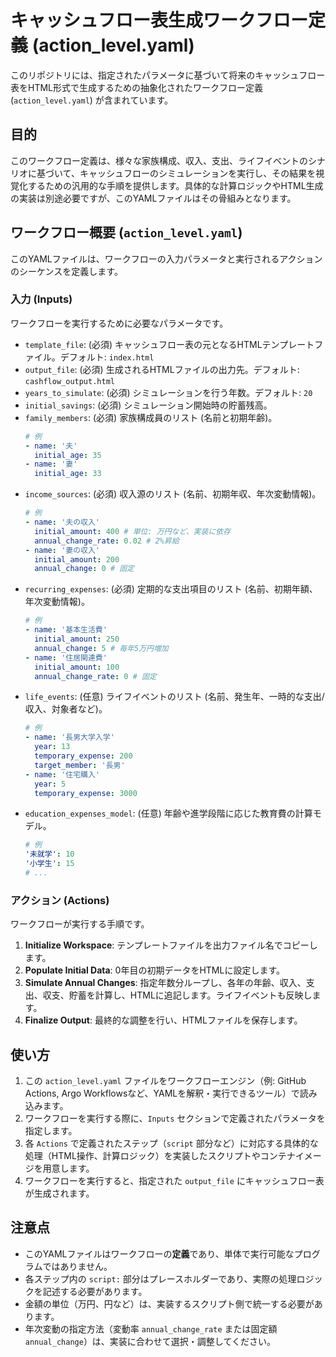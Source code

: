 # キャッシュフロー表生成ワークフロー定義 (action_level.yaml)

このリポジトリには、指定されたパラメータに基づいて将来のキャッシュフロー表をHTML形式で生成するための抽象化されたワークフロー定義 (`action_level.yaml`) が含まれています。

## 目的

このワークフロー定義は、様々な家族構成、収入、支出、ライフイベントのシナリオに基づいて、キャッシュフローのシミュレーションを実行し、その結果を視覚化するための汎用的な手順を提供します。具体的な計算ロジックやHTML生成の実装は別途必要ですが、このYAMLファイルはその骨組みとなります。

## ワークフロー概要 (`action_level.yaml`)

このYAMLファイルは、ワークフローの入力パラメータと実行されるアクションのシーケンスを定義します。

### 入力 (Inputs)

ワークフローを実行するために必要なパラメータです。

- `template_file`: (必須) キャッシュフロー表の元となるHTMLテンプレートファイル。デフォルト: `index.html`
- `output_file`: (必須) 生成されるHTMLファイルの出力先。デフォルト: `cashflow_output.html`
- `years_to_simulate`: (必須) シミュレーションを行う年数。デフォルト: `20`
- `initial_savings`: (必須) シミュレーション開始時の貯蓄残高。
- `family_members`: (必須) 家族構成員のリスト (名前と初期年齢)。
    ```yaml
    # 例
    - name: '夫'
      initial_age: 35
    - name: '妻'
      initial_age: 33
    ```
- `income_sources`: (必須) 収入源のリスト (名前、初期年収、年次変動情報)。
    ```yaml
    # 例
    - name: '夫の収入'
      initial_amount: 400 # 単位: 万円など、実装に依存
      annual_change_rate: 0.02 # 2%昇給
    - name: '妻の収入'
      initial_amount: 200
      annual_change: 0 # 固定
    ```
- `recurring_expenses`: (必須) 定期的な支出項目のリスト (名前、初期年額、年次変動情報)。
    ```yaml
    # 例
    - name: '基本生活費'
      initial_amount: 250
      annual_change: 5 # 毎年5万円増加
    - name: '住居関連費'
      initial_amount: 100
      annual_change_rate: 0 # 固定
    ```
- `life_events`: (任意) ライフイベントのリスト (名前、発生年、一時的な支出/収入、対象者など)。
    ```yaml
    # 例
    - name: '長男大学入学'
      year: 13
      temporary_expense: 200
      target_member: '長男'
    - name: '住宅購入'
      year: 5
      temporary_expense: 3000
    ```
- `education_expenses_model`: (任意) 年齢や進学段階に応じた教育費の計算モデル。
    ```yaml
    # 例
    '未就学': 10
    '小学生': 15
    # ...
    ```

### アクション (Actions)

ワークフローが実行する手順です。

1.  **Initialize Workspace**: テンプレートファイルを出力ファイル名でコピーします。
2.  **Populate Initial Data**: 0年目の初期データをHTMLに設定します。
3.  **Simulate Annual Changes**: 指定年数分ループし、各年の年齢、収入、支出、収支、貯蓄を計算し、HTMLに追記します。ライフイベントも反映します。
4.  **Finalize Output**: 最終的な調整を行い、HTMLファイルを保存します。

## 使い方

1.  この `action_level.yaml` ファイルをワークフローエンジン（例: GitHub Actions, Argo Workflowsなど、YAMLを解釈・実行できるツール）で読み込みます。
2.  ワークフローを実行する際に、`Inputs` セクションで定義されたパラメータを指定します。
3.  各 `Actions` で定義されたステップ（`script` 部分など）に対応する具体的な処理（HTML操作、計算ロジック）を実装したスクリプトやコンテナイメージを用意します。
4.  ワークフローを実行すると、指定された `output_file` にキャッシュフロー表が生成されます。

## 注意点

- このYAMLファイルはワークフローの**定義**であり、単体で実行可能なプログラムではありません。
- 各ステップ内の `script:` 部分はプレースホルダーであり、実際の処理ロジックを記述する必要があります。
- 金額の単位（万円、円など）は、実装するスクリプト側で統一する必要があります。
- 年次変動の指定方法（変動率 `annual_change_rate` または固定額 `annual_change`）は、実装に合わせて選択・調整してください。 